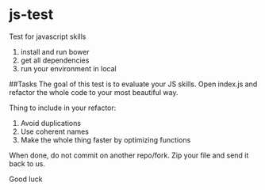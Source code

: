 # js-test
Test for javascript skills

1. install and run bower
2. get all dependencies
3. run your environment in local

##Tasks
The goal of this test is to evaluate your JS skills. Open index.js and refactor the whole code to your most beautiful way.

Thing to include in your refactor:
1. Avoid duplications
2. Use coherent names
3. Make the whole thing faster by optimizing functions

When done, do not commit on another repo/fork. Zip your file and send it back to us.

Good luck